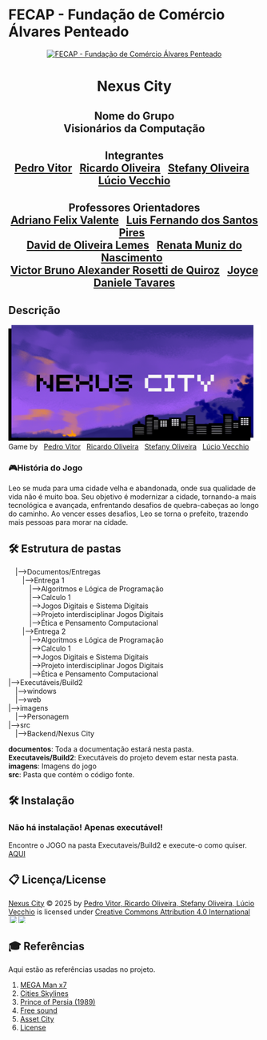 
# FECAP - Fundação de Comércio Álvares Penteado

<p align="center">
      <a href="https://www.fecap.br/">
        <img src="https://encrypted-tbn0.gstatic.com/images?q=tbn:ANd9GcRhZPrRa89Kma0ZZogxm0pi-tCn_TLKeHGVxywp-LXAFGR3B1DPouAJYHgKZGV0XTEf4AE&usqp=CAU" 
             alt="FECAP - Fundação de Comércio Álvares Penteado" 
             border="0">
      </a>
</p>

<h1><p align="center"> Nexus City</h1>

## <p align="center"> Nome do Grupo <br> Visionários da Computação

## <p align="center"> Integrantes <br/> <a href="https://www.linkedin.com/in/pedro-vitor-149051349/">Pedro Vitor</a> &nbsp; <a href="https://www.linkedin.com/in/ricardo-santos-6b92b4346/">Ricardo Oliveira</a> &nbsp; <a href="http://www.linkedin.com/in/stefanysocubertino">Stefany Oliveira</a> &nbsp; <a href="https://br.linkedin.com/in/lucio-vecchio">Lúcio Vecchio</a> 

## <p align="center"> Professores Orientadores <br/> <a href="https://www.linkedin.com/in/adriano-valente-534576135/">Adriano Felix Valente</a> &nbsp; <a href="https://www.linkedin.com/in/luisspires/?originalSubdomain=br">Luis Fernando dos Santos Pires</a> &nbsp; <br><a href="https://www.linkedin.com/in/dolemes/">David de Oliveira Lemes</a> &nbsp; <a href="https://www.linkedin.com/in/remuniz/">Renata Muniz do Nascimento</a> &nbsp; <br> <a href="https://www.linkedin.com/in/victorbarq/">Victor Bruno Alexander Rosetti de Quiroz</a> &nbsp; <a href="https://www.linkedin.com/school/fecap/posts/?feedView=all">Joyce Daniele Tavares</a>

## Descrição

<p align="center">

  <img src="https://github.com/2025-1-MCC1/Projeto8/blob/main/Imagens/NEXUS%20CITY.png?raw=true" alt="NOME DO JOGO" border="0"> Game by &nbsp; <a href="https://www.linkedin.com/in/pedro-vitor-149051349/">Pedro Vitor</a> &nbsp; <a href="https://www.linkedin.com/in/ricardo-santos-6b92b4346/">Ricardo Oliveira</a> &nbsp; <a href="http://www.linkedin.com/in/stefanysocubertino">Stefany Oliveira</a> &nbsp; <a href="https://br.linkedin.com/in/lucio-vecchio">Lúcio Vecchio</a> 
</p>



<h3>🎮História do Jogo <br></h3>
Leo se muda para uma cidade velha e abandonada, onde sua qualidade de vida não é muito boa. Seu objetivo é modernizar a cidade, tornando-a mais tecnológica e avançada, enfrentando desafios de quebra-cabeças ao longo do caminho. Ao vencer esses desafios, Leo se torna o prefeito, trazendo mais pessoas para morar na cidade.

## 🛠 Estrutura de pastas

&emsp;|-->Documentos/Entregas<br>
&emsp;&emsp;|-->Entrega 1 <br>
&emsp;&emsp;&emsp;|-->Algoritmos e Lógica de Programação <br>
&emsp;&emsp;&emsp;|-->Calculo 1 <br>
&emsp;&emsp;&emsp;|-->Jogos Digitais e Sistema Digitais <br>
&emsp;&emsp;&emsp;|-->Projeto interdisciplinar Jogos Digitais <br>
&emsp;&emsp;&emsp;|-->Ética e Pensamento Computacional <br>
&emsp;&emsp;|-->Entrega 2 <br>
&emsp;&emsp;&emsp;|-->Algoritmos e Lógica de Programação <br>
&emsp;&emsp;&emsp;|-->Calculo 1 <br>
&emsp;&emsp;&emsp;|-->Jogos Digitais e Sistema Digitais <br>
&emsp;&emsp;&emsp;|-->Projeto interdisciplinar Jogos Digitais <br>
&emsp;&emsp;&emsp;|-->Ética e Pensamento Computacional <br>
|-->Executáveis/Build2<br>
&emsp;|-->windows<br>
&emsp;|-->web<br>
|-->imagens<br>
&emsp;|-->Personagem <br>
|-->src<br>
&emsp;|-->Backend/Nexus City<br>

<b>documentos</b>: Toda a documentação estará nesta pasta.<br>
<b>Executaveis/Build2</b>: Executáveis do projeto devem estar nesta pasta.<br>
<b>imagens</b>: Imagens do jogo <br>
<b>src</b>: Pasta que contém o código fonte.<br>

## 🛠 Instalação

<h3>Não há instalação! Apenas executável!</h3>
Encontre o JOGO na pasta Executaveis/Build2 e execute-o como quiser. <a href="https://github.com/2025-1-MCC1/Projeto8/tree/main/Executaveis/Build2">AQUI</a>


## 📋 Licença/License

<a href="https://github.com/2025-1-MCC1/Projeto8">Nexus City</a> © 2025 by <a href="https://github.com/2025-1-MCC1/Projeto8"> Pedro Vitor, Ricardo Oliveira, Stefany Oliveira, Lúcio Vecchio</a> is licensed under <a href="https://creativecommons.org/licenses/by/4.0/">Creative Commons Attribution 4.0 International</a>
<br/><img src="https://mirrors.creativecommons.org/presskit/icons/cc.svg" style="max-width: 1em;max-height:1em;margin-left: .2em;"><img src="https://mirrors.creativecommons.org/presskit/icons/by.svg" style="max-width: 1em;max-height:1em;margin-left: .2em;">

## 🎓 Referências

Aqui estão as referências usadas no projeto.

1. <a href="https://pt.wikipedia.org/wiki/Mega_Man_X7">MEGA Man x7</a>
2. <a href="https://store.epicgames.com/pt-BR/p/cities-skylines">Cities Skylines</a>
3. <a href="https://pt.wikipedia.org/wiki/Prince_of_Persia_(jogo_eletr%C3%B4nico_de_1989)">Prince of Persia (1989)</a>
3. <a href="https://freesound.org/">Free sound</a>
4. <a href="https://assetstore.unity.com/packages/3d/environments/urban/free-low-poly-simple-urban-city-3d-asset-pack-239474"> Asset City</a>
5. <a href="https://creativecommons.org/share-your-work/">License</a>
